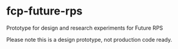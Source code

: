 # fcp-future-rps

Prototype for design and research experiments for Future RPS

Please note this is a design prototype, not production code ready.
